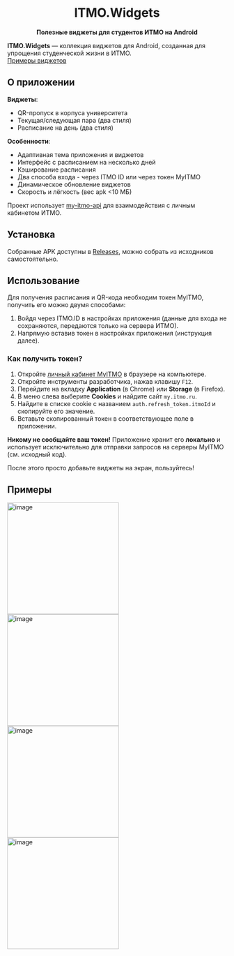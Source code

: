 <h1 align="center">ITMO.Widgets</h1>

<p align="center">
  <strong>Полезные виджеты для студентов ИТМО на Android</strong>
</p>

**ITMO.Widgets** — коллекция виджетов для Android, созданная для упрощения студенческой жизни в ИТМО.<br>
[Примеры виджетов](#Примеры)
## О приложении 

**Виджеты**:
 - QR-пропуск в корпуса университета
 - Текущая/следующая пара (два стиля)
 - Расписание на день (два стиля)

**Особенности**:
 - Адаптивная тема приложения и виджетов
 - Интерфейс с расписанием на несколько дней
 - Кэширование расписания
 - Два способа входа - через ITMO ID или через токен MyITMO
 - Динамическое обновление виджетов
 - Скорость и лёгкость (вес apk <10 МБ)

Проект использует [my-itmo-api](https://github.com/alllexey123/my-itmo-api) для взаимодействия с личным кабинетом ИТМО.

## Установка

Собранные APK доступны в [Releases](https://github.com/alllexey123/ITMO.Widgets/releases), можно собрать из исходников самостоятельно.

## Использование

Для получения расписания и QR-кода необходим токен MyITMO, получить его можно двумя способами:
1. Войдя через ITMO.ID в настройках приложения (данные для входа не сохраняются, передаются только на сервера ИТМО).
2. Напрямую вставив токен в настройках приложения (инструкция далее).

### Как получить токен?

1.  Откройте [личный кабинет MyITMO](https://my.itmo.ru/) в браузере на компьютере.
2.  Откройте инструменты разработчика, нажав клавишу `F12`.
3.  Перейдите на вкладку **Application** (в Chrome) или **Storage** (в Firefox).
4.  В меню слева выберите **Cookies** и найдите сайт `my.itmo.ru`.
5.  Найдите в списке cookie с названием `auth.refresh_token.itmoId` и скопируйте его значение.
6.  Вставьте скопированный токен в соответствующее поле в приложении.

**Никому не сообщайте ваш токен!** Приложение хранит его **локально** и использует исключительно для отправки запросов на серверы MyITMO (см. исходный код).


После этого просто добавьте виджеты на экран, пользуйтесь!
## Примеры

<p>
  <img height="256" alt="image" src="https://github.com/user-attachments/assets/c8521157-dfc6-4cdf-95ea-b215e722a647" />
  <img height="256" alt="image" src="https://github.com/user-attachments/assets/99109bab-a5c1-4018-bd2e-fb36ca6e738b" />
  <img height="256" alt="image" src="https://github.com/user-attachments/assets/447de56c-d6d3-41bb-9897-c2145aa3ccc6" />
  <img height="256" alt="image" src="https://github.com/user-attachments/assets/fe290ce8-13e9-4372-8304-9845b7bfc783" />
</p>
